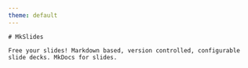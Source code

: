 ```yaml
---
theme: default
---
```



    # MkSlides 
    
    Free your slides! Markdown based, version controlled, configurable slide decks. MkDocs for slides.
    